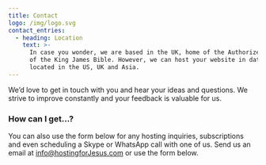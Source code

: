 ```yaml
---
title: Contact
logo: /img/logo.svg
contact_entries:
  - heading: Location
    text: >-
      In case you wonder, we are based in the UK, home of the Authorized Version
      of the King James Bible. However, we can host your website in datacentres
      located in the US, UK and Asia.
---
```

We’d love to get in touch with you and hear your ideas and
questions. We strive to improve constantly and your feedback
is valuable for us.

<h3 class="f4 b lh-title mb2">How can I get…?</h3>

You can also use the form below for any hosting inquiries, subscriptions and even scheduling a Skype or WhatsApp call with one of us. Send us an email at <info@hostingforJesus.com> or use the form below.